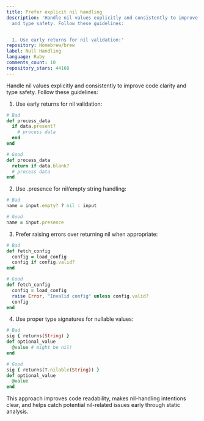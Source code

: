 ```yaml
---
title: Prefer explicit nil handling
description: 'Handle nil values explicitly and consistently to improve code clarity
  and type safety. Follow these guidelines:


  1. Use early returns for nil validation:'
repository: Homebrew/brew
label: Null Handling
language: Ruby
comments_count: 10
repository_stars: 44168
---
```


Handle nil values explicitly and consistently to improve code clarity and type safety. Follow these guidelines:

1. Use early returns for nil validation:
```ruby
# Bad
def process_data
  if data.present?
    # process data
  end
end

# Good
def process_data
  return if data.blank?
  # process data
end
```

2. Use .presence for nil/empty string handling:
```ruby
# Bad
name = input.empty? ? nil : input

# Good
name = input.presence
```

3. Prefer raising errors over returning nil when appropriate:
```ruby
# Bad
def fetch_config
  config = load_config
  config if config.valid?
end

# Good
def fetch_config
  config = load_config
  raise Error, "Invalid config" unless config.valid?
  config
end
```

4. Use proper type signatures for nullable values:
```ruby
# Bad
sig { returns(String) }
def optional_value
  @value # might be nil!
end

# Good
sig { returns(T.nilable(String)) }
def optional_value
  @value
end
```

This approach improves code readability, makes nil-handling intentions clear, and helps catch potential nil-related issues early through static analysis.